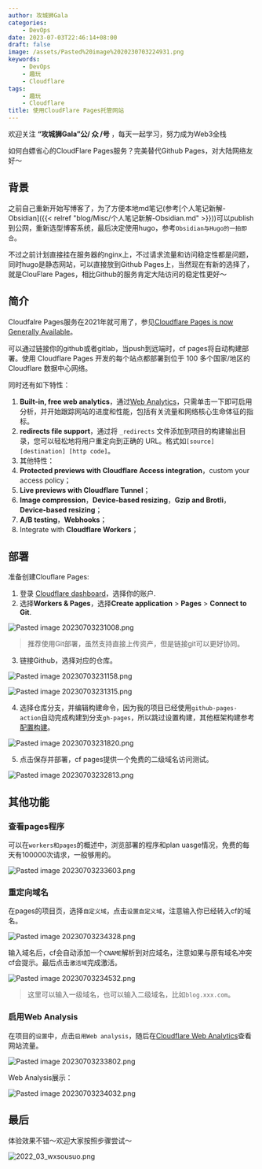 ```yaml
---
author: 攻城狮Gala
categories:
    - DevOps
date: 2023-07-03T22:46:14+08:00
draft: false
image: /assets/Pasted%20image%2020230703224931.png
keywords:
    - DevOps
    - 趣玩
    - Cloudflare
tags:
    - 趣玩
    - Cloudflare
title: 使用CloudFlare Pages托管网站
---
```


<!----- [趣玩](/tags/趣玩) [Cloudflare](/tags/Cloudflare)  ----->

欢迎关注 **“攻城狮Gala”公/ 众 /号** ，每天一起学习，努力成为Web3全栈

如何白嫖省心的CloudFlare Pages服务？完美替代Github Pages，对大陆网络友好～

## 背景

之前自己重新开始写博客了，为了方便本地md笔记(参考[个人笔记新解-Obsidian]({{< relref "blog/Misc/个人笔记新解-Obsidian.md" >}}))可以publish到公网，重新选型博客系统，最后决定使用hugo，参考`Obsidian与Hugo的一拍即合`。

不过之前计划直接挂在服务器的nginx上，不过请求流量和访问稳定性都是问题，同时hugo是静态网站，可以直接放到Github Pages上，当然现在有新的选择了，就是ClouFlare Pages，相比Github的服务肯定大陆访问的稳定性更好～

## 简介

Cloudfalre Pages服务在2021年就可用了，参见[Cloudflare Pages is now Generally Available](https://blog.cloudflare.com/cloudflare-pages-ga/)。

可以通过链接你的github或者gitlab，当push到远端时，cf pages将自动构建部署。使用 Cloudflare Pages 开发的每个站点都部署到位于 100 多个国家/地区的 Cloudflare 数据中心网络。

同时还有如下特性：
1. **Built-in, free web analytics**，通过[Web Analytics](https://www.cloudflare.com/web-analytics/)，只需单击一下即可启用分析，并开始跟踪网站的进度和性能，包括有关流量和网络核心生命体征的指标。
2. **redirects file support**，通过将 `_redirects` 文件添加到项目的构建输出目录，您可以轻松地将用户重定向到正确的 URL。格式如`[source] [destination] [http code]`。
3. 其他特性：
1. **Protected previews with Cloudflare Access integration**，custom your access policy；
2. **Live previews with Cloudflare Tunnel**；
3. **Image compression**，**Device-based resizing**，**Gzip and Brotli**，**Device-based resizing**；
4. **A/B testing**，**Webhooks**；
5. Integrate with **Cloudflare Workers**；

## 部署

准备创建Clouflare Pages:

1. 登录 [Cloudflare dashboard](https://dash.cloudflare.com/)，选择你的账户.
2. 选择**Workers & Pages**，选择**Create application** > **Pages** > **Connect to Git**.

![Pasted image 20230703231008.png](/assets/Pasted%20image%2020230703231008.png)

> 推荐使用Git部署，虽然支持直接上传资产，但是链接git可以更好协同。

3. 链接Github，选择对应的仓库。

![Pasted image 20230703231158.png](/assets/Pasted%20image%2020230703231158.png)

![Pasted image 20230703231315.png](/assets/Pasted%20image%2020230703231315.png)

4. 选择仓库分支，并编辑构建命令，因为我的项目已经使用`github-pages-action`自动完成构建到分支`gh-pages`，所以跳过设置构建，其他框架构建参考[配置构建](https://developers.cloudflare.com/pages/platform/build-configuration)。

![Pasted image 20230703231820.png](/assets/Pasted%20image%2020230703231820.png)

5. 点击保存并部署，cf pages提供一个免费的二级域名访问测试。

![Pasted image 20230703232813.png](/assets/Pasted%20image%2020230703232813.png)

## 其他功能

### 查看pages程序

可以在`workers和pages`的概述中，浏览部署的程序和plan uasge情况，免费的每天有100000次请求，一般够用的。

![Pasted image 20230703233603.png](/assets/Pasted%20image%2020230703233603.png)

### 重定向域名

在pages的项目页，选择`自定义域`，点击`设置自定义域`，注意输入你已经转入cf的域名。

![Pasted image 20230703234328.png](/assets/Pasted%20image%2020230703234328.png)

输入域名后，cf会自动添加一个`CNAME`解析到对应域名，注意如果与原有域名冲突cf会提示。最后点击`激活域`完成激活。

![Pasted image 20230703234532.png](/assets/Pasted%20image%2020230703234532.png)

> 这里可以输入一级域名，也可以输入二级域名，比如`blog.xxx.com`。

### 启用Web Analysis

在项目的`设置`中，点击`启用Web analysis`，随后在[Cloudflare Web Analytics](https://www.cloudflare.com/web-analytics)查看网站流量。

![Pasted image 20230703233802.png](/assets/Pasted%20image%2020230703233802.png)

Web Analysis展示：

![Pasted image 20230703234032.png](/assets/Pasted%20image%2020230703234032.png)

## 最后

体验效果不错～欢迎大家按照步骤尝试～

![2022_03_wxsousuo.png](/assets/2022_03_wxsousuo.png)

